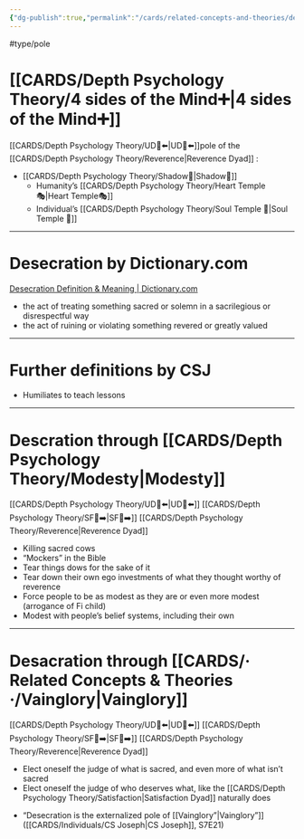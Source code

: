 ```yaml
---
{"dg-publish":true,"permalink":"/cards/related-concepts-and-theories/desacration/","created":"2022-12-31T17:40:38.411+01:00","updated":"2023-05-04T17:42:22.531+02:00"}
---
```


#type/pole 

# [[CARDS/Depth Psychology Theory/4 sides of the Mind➕\|4 sides of the Mind➕]] 
[[CARDS/Depth Psychology Theory/UD👤⬅️\|UD👤⬅️]]pole of the [[CARDS/Depth Psychology Theory/Reverence\|Reverence Dyad]] : 
- [[CARDS/Depth Psychology Theory/Shadow👤\|Shadow👤]] 
	- Humanity’s [[CARDS/Depth Psychology Theory/Heart Temple🎭\|Heart Temple🎭]] 
	- Individual’s [[CARDS/Depth Psychology Theory/Soul Temple 👥\|Soul Temple 👥]] 
---
# Desecration by Dictionary.com 
[Desecration Definition & Meaning | Dictionary.com](https://www.dictionary.com/browse/desecration)
- the act of treating something sacred or solemn in a sacrilegious or disrespectful way
- the act of ruining or violating something revered or greatly valued
---
# Further definitions by CSJ 
- Humiliates to teach lessons 
---
# Descration through [[CARDS/Depth Psychology Theory/Modesty\|Modesty]] 
[[CARDS/Depth Psychology Theory/UD👤⬅️\|UD👤⬅️]] [[CARDS/Depth Psychology Theory/SF🤸➡️\|SF🤸➡️]] [[CARDS/Depth Psychology Theory/Reverence\|Reverence Dyad]] 
- Killing sacred cows
- “Mockers” in the Bible 
- Tear things dows for the sake of it 
- Tear down their own ego investments of what they thought worthy of reverence 
- Force people to be as modest as they are or even more modest (arrogance of Fi child)
- Modest with people’s belief systems, including their own 
---
# Desacration through [[CARDS/· Related Concepts & Theories ·/Vainglory\|Vainglory]] 
[[CARDS/Depth Psychology Theory/UD👤⬅️\|UD👤⬅️]] [[CARDS/Depth Psychology Theory/SF🤸➡️\|SF🤸➡️]]  [[CARDS/Depth Psychology Theory/Reverence\|Reverence Dyad]] 
- Elect oneself the judge of what is sacred, and even more of what isn’t sacred 
- Elect oneself the judge of who deserves what, like the [[CARDS/Depth Psychology Theory/Satisfaction\|Satisfaction Dyad]] naturally does 

<div class="transclusion internal-embed is-loaded"><div class="markdown-embed">



- “Desecration is the externalized pole of [[Vainglory”\|Vainglory”]]  ([[CARDS/Individuals/CS Joseph\|CS Joseph]], S7E21) 

</div></div>
